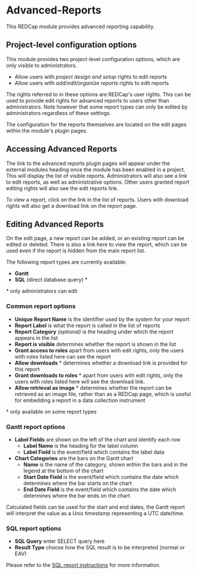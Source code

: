 # Advanced-Reports

This REDCap module provides advanced reporting capability.



## Project-level configuration options

This module provides two project-level configuration options, which are only visible to
administrators.

* Allow users with *project design and setup* rights to edit reports
* Allow users with *add/edit/organize reports* rights to edit reports

The rights referred to in these options are REDCap's user rights. This can be used to provide edit
rights for advanced reports to users other than administrators. Note however that some report types
can only be edited by administrators regardless of these settings.

The configuration for the reports themselves are located on the edit pages within the module's
plugin pages.



## Accessing Advanced Reports

The link to the advanced reports plugin pages will appear under the external modules heading once
the module has been enabled in a project. This will display the list of visible reports.
Administrators will also see a link to edit reports, as well as administrative options. Other users
granted report editing rights will also see the edit reports link.

To view a report, click on the link in the list of reports. Users with download rights will also get
a download link on the report page.



## Editing Advanced Reports

On the edit page, a new report can be added, or an existing report can be edited or deleted. There
is also a link here to view the report, which can be used even if the report is hidden from the main
report list.

The following report types are currently available:

* **Gantt**
* **SQL** (direct database query) \*

\* only administrators can edit

### Common report options

* **Unique Report Name** is the identifier used by the system for your report
* **Report Label** is what the report is called in the list of reports
* **Report Category** *(optional)* is the heading under which the report appears in the list
* **Report is visible** determines whether the report is shown in the list
* **Grant access to roles** apart from users with edit rights, only the users with roles listed here
  can see the report
* **Allow downloads** \* determines whether a download link is provided for this report
* **Grant downloads to roles** \* apart from users with edit rights, only the users with roles
  listed here will see the download link.
* **Allow retrieval as image** \* determines whether the report can be retrieved as an image file,
  rather than as a REDCap page, which is useful for embedding a report in a data collection
  instrument

\* only available on some report types

### Gantt report options

* **Label Fields** are shown on the left of the chart and identify each row
  * **Label Name** is the heading for the label column
  * **Label Field** is the event/field which contains the label data
* **Chart Categories** are the bars on the Gantt chart
  * **Name** is the name of the category, shown within the bars and in the legend at the bottom of
    the chart
  * **Start Date Field** is the event/field which contains the date which determines where the bar
    starts on the chart
  * **End Date Field** is the event/field which contains the date which determines where the bar
    ends on the chart

Calculated fields can be used for the start and end dates, the Gantt report will interpret the value
as a Unix timestamp representing a UTC date/time.

### SQL report options

* **SQL Query** enter SELECT query here
* **Result Type** choose how the SQL result is to be interpreted (normal or EAV)

Please refer to the [SQL report instructions](README-SQL.md) for more information.
